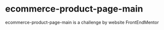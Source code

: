 # ecommerce-product-page-main
 ecommerce-product-page-main is a challenge by website FrontEndMentor
